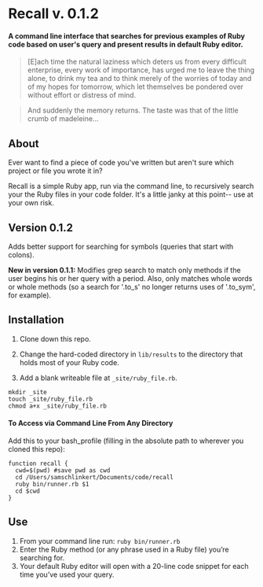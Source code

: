 # Recall v. 0.1.2
#### A command line interface that searches for previous examples of Ruby code based on user's query and present results in default Ruby editor.

> [E]ach time the natural laziness which deters us from every difficult enterprise, every work of importance, has urged me to leave the thing alone, to drink my tea and to think merely of the worries of today and of my hopes for tomorrow, which let themselves be pondered over without effort or distress of mind. 

> And suddenly the memory returns. The taste was that of the little crumb of madeleine... 

## About 

Ever want to find a piece of code you've written but aren't sure which project or file you wrote it in? 

Recall is a simple Ruby app, run via the command line, to recursively search your the Ruby files in your code folder. It's a little janky at this point-- use at your own risk. 



## Version 0.1.2

Adds better support for searching for symbols (queries that start with colons).

**New in version 0.1.1:** Modifies grep search to match only methods if the user begins his or her query with a period. Also, only matches whole words or whole methods (so a search for '.to_s' no longer returns uses of '.to_sym', for example). 

## Installation 
1. Clone down this repo.

2. Change the hard-coded directory in ```lib/results``` to the directory that holds most of your Ruby code.

3. Add a blank writeable file at ```_site/ruby_file.rb```.

```
mkdir _site
touch _site/ruby_file.rb
chmod a+x _site/ruby_file.rb
```


#### To Access via Command Line From Any Directory
Add this to your bash_profile (filling in the absolute path to wherever you cloned this repo):

```
function recall {
  cwd=$(pwd) #save pwd as cwd
  cd /Users/samschlinkert/Documents/code/recall
  ruby bin/runner.rb $1
  cd $cwd 
}
```

## Use

1. From your command line run:
```ruby bin/runner.rb```
2. Enter the Ruby method (or any phrase used in a Ruby file) you’re searching for. 
3. Your default Ruby editor will open with a 20-line code snippet for each time you’ve used your query. 
